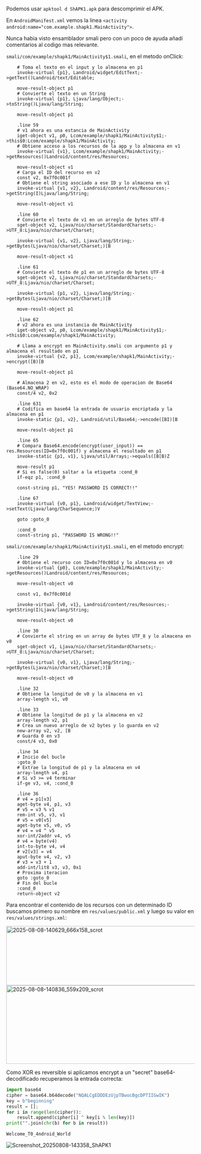 Podemos usar `apktool d ShAPK1.apk` para descomprimir el APK.

En `AndroidManifest.xml` vemos la linea `<activity android:name="com.example.shapk1.MainActivity">`.

Nunca habia visto ensamblador smali pero con un poco de ayuda añadí comentarios al codigo mas relevante.

`smali/com/example/shapk1/MainActivity$1.smali`, en el metodo onClick:
``` smali
    # Toma el texto en el input y lo almacena en p1
    invoke-virtual {p1}, Landroid/widget/EditText;->getText()Landroid/text/Editable;

    move-result-object p1
    # Convierte el texto en un String
    invoke-virtual {p1}, Ljava/lang/Object;->toString()Ljava/lang/String;
  
    move-result-object p1

    .line 59
    # v1 ahora es una estancia de MainActivity
    iget-object v1, p0, Lcom/example/shapk1/MainActivity$1;->this$0:Lcom/example/shapk1/MainActivity;
    # Obtiene acceso a los recursos de la app y lo almacena en v1
    invoke-virtual {v1}, Lcom/example/shapk1/MainActivity;->getResources()Landroid/content/res/Resources;

    move-result-object v1
    # Carga el ID del recurso en v2
    const v2, 0x7f0c001f
    # Obtiene el string asociado a ese ID y lo almacena en v1
    invoke-virtual {v1, v2}, Landroid/content/res/Resources;->getString(I)Ljava/lang/String;

    move-result-object v1
 
    .line 60
    # Convierte el texto de v1 en un arreglo de bytes UTF-8
    sget-object v2, Ljava/nio/charset/StandardCharsets;->UTF_8:Ljava/nio/charset/Charset;
    
    invoke-virtual {v1, v2}, Ljava/lang/String;->getBytes(Ljava/nio/charset/Charset;)[B

    move-result-object v1

    .line 61
    # Convierte el texto de p1 en un arreglo de bytes UTF-8
    sget-object v2, Ljava/nio/charset/StandardCharsets;->UTF_8:Ljava/nio/charset/Charset;

    invoke-virtual {p1, v2}, Ljava/lang/String;->getBytes(Ljava/nio/charset/Charset;)[B

    move-result-object p1

    .line 62
    # v2 ahora es una instancia de MainActivity
    iget-object v2, p0, Lcom/example/shapk1/MainActivity$1;->this$0:Lcom/example/shapk1/MainActivity;
    
    # Llama a encrypt en MainActivity.smali con argumento p1 y almacena el resultado en p1
    invoke-virtual {v2, p1}, Lcom/example/shapk1/MainActivity;->encrypt([B)[B

    move-result-object p1

    # Almacena 2 en v2, esto es el modo de operacion de Base64 (Base64.NO_WRAP)
    const/4 v2, 0x2

    .line 631
    # Codifica en base64 la entrada de usuario encriptada y la almacena en p1
    invoke-static {p1, v2}, Landroid/util/Base64;->encode([BI)[B

    move-result-object p1

    .line 65
    # Compara Base64.encode(encrypt(user_input)) == res.Resources(ID=0x7f0c001f) y almacena el resultado en p1
    invoke-static {p1, v1}, Ljava/util/Arrays;->equals([B[B)Z

    move-result p1
    # Si es false(0) saltar a la etiqueta :cond_0
    if-eqz p1, :cond_0

    const-string p1, "YES! PASSWORD IS CORRECT!!"

    .line 67
    invoke-virtual {v0, p1}, Landroid/widget/TextView;->setText(Ljava/lang/CharSequence;)V

    goto :goto_0
    
    :cond_0
    const-string p1, "PASSWORD IS WRONG!!"
```


`smali/com/example/shapk1/MainActivity$1.smali`, en el metodo encrypt:
``` smali
    .line 29
    # Obtiene el recurso con ID=0x7f0c001d y lo almacena en v0
    invoke-virtual {p0}, Lcom/example/shapk1/MainActivity;->getResources()Landroid/content/res/Resources;

    move-result-object v0

    const v1, 0x7f0c001d

    invoke-virtual {v0, v1}, Landroid/content/res/Resources;->getString(I)Ljava/lang/String;

    move-result-object v0

    .line 30
    # Convierte el string en un array de bytes UTF_8 y lo almacena en v0
    sget-object v1, Ljava/nio/charset/StandardCharsets;->UTF_8:Ljava/nio/charset/Charset;

    invoke-virtual {v0, v1}, Ljava/lang/String;->getBytes(Ljava/nio/charset/Charset;)[B

    move-result-object v0

    .line 32
    # Obtiene la longitud de v0 y la almacena en v1
    array-length v1, v0

    .line 33
    # Obtiene la longitud de p1 y la almacena en v2
    array-length v2, p1
    # Crea un nuevo arreglo de v2 bytes y lo guarda en v2
    new-array v2, v2, [B
    # Guarda 0 en v3
    const/4 v3, 0x0

    .line 34
    # Inicio del bucle
    :goto_0
    # Extrae la longitud de p1 y la almacena en v4
    array-length v4, p1
    # Si v3 >= v4 terminar
    if-ge v3, v4, :cond_0
    
    .line 36 
    # v4 = p1[v3]
    aget-byte v4, p1, v3
    # v5 = v3 % v1
    rem-int v5, v3, v1
    # v5 = v0[v5]
    aget-byte v5, v0, v5
    # v4 = v4 ^ v5
    xor-int/2addr v4, v5
    # v4 = byte(v4)
    int-to-byte v4, v4
    # v2[v3] = v4 
    aput-byte v4, v2, v3
    # v3 = v3 + 1
    add-int/lit8 v3, v3, 0x1
    # Proxima iteracion
    goto :goto_0
    # Fin del bucle
    :cond_0
    return-object v2
```

Para encontrar el contenido de los recursos con un determinado ID buscamos primero su nombre en `res/values/public.xml` y luego su valor en `res/values/strings.xml`:

<img width="666" height="158" alt="2025-08-08-140629_666x158_scrot" src="https://github.com/user-attachments/assets/e49eedae-ef9d-4815-b7f5-52c72db78331" />

<img width="559" height="209" alt="2025-08-08-140836_559x209_scrot" src="https://github.com/user-attachments/assets/09ca710a-7ef4-4423-8aac-21890426cf79" />

Como XOR es reversible si aplicamos encrypt a un "secret" base64-decodificado recuperamos la entrada correcta:
``` py
import base64
cipher = base64.b64decode("NQALCgEDDDEzUjpTBwocBgcDPTIIGwIK")
key = b"beginning"
result = [];
for i in range(len(cipher)):
    result.append(cipher[i] ^ key[i % len(key)])
print("".join(chr(b) for b in result))
```

`Welcome_T0_4ndroid_World`

![Screenshot_20250808-143358_ShAPK1](https://github.com/user-attachments/assets/c8f701de-1f5c-4595-bee7-8ff34225db11)





